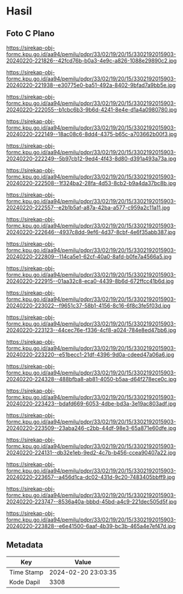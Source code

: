 # Hasil

## Foto C Plano

https://sirekap-obj-formc.kpu.go.id/aa94/pemilu/pdpr/33/02/19/20/15/3302192015903-20240220-221826--42fcd76b-b0a3-4e9c-a826-1088e29890c2.jpg

https://sirekap-obj-formc.kpu.go.id/aa94/pemilu/pdpr/33/02/19/20/15/3302192015903-20240220-221938--e30775e0-ba51-492a-8402-9bfad7a9bb5e.jpg

https://sirekap-obj-formc.kpu.go.id/aa94/pemilu/pdpr/33/02/19/20/15/3302192015903-20240220-222055--b1cbc6b3-9b6d-4241-8e4e-d1a4a0980780.jpg

https://sirekap-obj-formc.kpu.go.id/aa94/pemilu/pdpr/33/02/19/20/15/3302192015903-20240220-222149--18ac08c6-8dd4-4375-b65c-a703662b00f3.jpg

https://sirekap-obj-formc.kpu.go.id/aa94/pemilu/pdpr/33/02/19/20/15/3302192015903-20240220-222249--5b97cb12-9ed4-4f43-8d80-d391a493a73a.jpg

https://sirekap-obj-formc.kpu.go.id/aa94/pemilu/pdpr/33/02/19/20/15/3302192015903-20240220-222508--1f324ba2-28fa-4d53-8cb2-b9a4da37bc8b.jpg

https://sirekap-obj-formc.kpu.go.id/aa94/pemilu/pdpr/33/02/19/20/15/3302192015903-20240220-222557--e2b1b5af-a87a-42ba-a577-c959a2c11a11.jpg

https://sirekap-obj-formc.kpu.go.id/aa94/pemilu/pdpr/33/02/19/20/15/3302192015903-20240220-222646--4937c8dd-9ef6-4d37-8cbf-4e6f35abb387.jpg

https://sirekap-obj-formc.kpu.go.id/aa94/pemilu/pdpr/33/02/19/20/15/3302192015903-20240220-222809--114ca5e1-62cf-40a0-8afd-b0fe7a4566a5.jpg

https://sirekap-obj-formc.kpu.go.id/aa94/pemilu/pdpr/33/02/19/20/15/3302192015903-20240220-222915--01aa32c8-eca0-4439-8b6d-672ffcc41b6d.jpg

https://sirekap-obj-formc.kpu.go.id/aa94/pemilu/pdpr/33/02/19/20/15/3302192015903-20240220-223022--f9651c37-58b1-4156-8c16-6f8c3fe5f03d.jpg

https://sirekap-obj-formc.kpu.go.id/aa94/pemilu/pdpr/33/02/19/20/15/3302192015903-20240220-223123--44cec76e-f336-4cf8-a024-784e8ed47bb6.jpg

https://sirekap-obj-formc.kpu.go.id/aa94/pemilu/pdpr/33/02/19/20/15/3302192015903-20240220-223220--e51becc1-21df-4396-9d0a-cdeed47a06a6.jpg

https://sirekap-obj-formc.kpu.go.id/aa94/pemilu/pdpr/33/02/19/20/15/3302192015903-20240220-224328--488bfba8-ab81-4050-b5aa-d64f278ece0c.jpg

https://sirekap-obj-formc.kpu.go.id/aa94/pemilu/pdpr/33/02/19/20/15/3302192015903-20240220-223423--bdafd669-6053-4dbe-bd3a-3e19ac803adf.jpg

https://sirekap-obj-formc.kpu.go.id/aa94/pemilu/pdpr/33/02/19/20/15/3302192015903-20240220-223509--23aba246-c2bb-44df-98e3-65a871e60dfe.jpg

https://sirekap-obj-formc.kpu.go.id/aa94/pemilu/pdpr/33/02/19/20/15/3302192015903-20240220-224131--db32e1eb-9ed2-4c7b-b456-ccea90407a22.jpg

https://sirekap-obj-formc.kpu.go.id/aa94/pemilu/pdpr/33/02/19/20/15/3302192015903-20240220-223657--a456d1ca-dc02-431d-9c20-7483405bbff9.jpg

https://sirekap-obj-formc.kpu.go.id/aa94/pemilu/pdpr/33/02/19/20/15/3302192015903-20240220-223747--8536a40a-bbbd-45bd-a4c9-221dec505d5f.jpg

https://sirekap-obj-formc.kpu.go.id/aa94/pemilu/pdpr/33/02/19/20/15/3302192015903-20240220-223828--e6e41500-6aaf-4b39-bc3b-465a4e7ef47d.jpg


## Metadata

| Key        | Value               |
| ---------- | ------------------- |
| Time Stamp | 2024-02-20 23:03:35 |
| Kode Dapil | 3308                |



